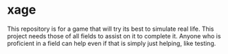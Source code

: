 # xage
This repository is for a game that will try its best to simulate real life. This project needs those of all fields to assist on it to complete it. Anyone who is proficient in a field can help even if that is simply just helping, like testing.
